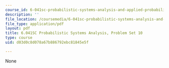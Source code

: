 ```yaml
---
course_id: 6-041sc-probabilistic-systems-analysis-and-applied-probability-fall-2013
description: ''
file_location: /coursemedia/6-041sc-probabilistic-systems-analysis-and-applied-probability-fall-2013/d03d0c8d078a67b886792ebc81845e5f_MIT6_041SCF13_assn10.pdf
file_type: application/pdf
layout: pdf
title: 6.041SC Probabilistic Systems Analysis, Problem Set 10
type: course
uid: d03d0c8d078a67b886792ebc81845e5f

---
```

None